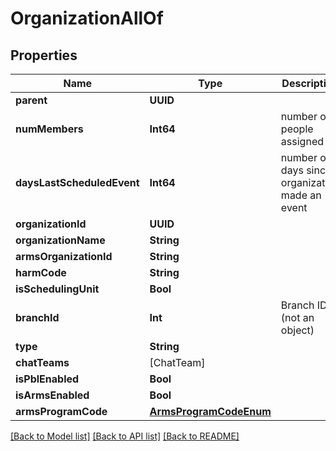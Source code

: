 # OrganizationAllOf

## Properties
Name | Type | Description | Notes
------------ | ------------- | ------------- | -------------
**parent** | **UUID** |  | [optional] 
**numMembers** | **Int64** | number of people assigned | [optional] 
**daysLastScheduledEvent** | **Int64** | number of days since organization made an event | [optional] 
**organizationId** | **UUID** |  | 
**organizationName** | **String** |  | 
**armsOrganizationId** | **String** |  | [optional] 
**harmCode** | **String** |  | [optional] 
**isSchedulingUnit** | **Bool** |  | [optional] 
**branchId** | **Int** | Branch ID (not an object) | [optional] 
**type** | **String** |  | [optional] 
**chatTeams** | [ChatTeam] |  | [optional] 
**isPblEnabled** | **Bool** |  | [optional] 
**isArmsEnabled** | **Bool** |  | 
**armsProgramCode** | [**ArmsProgramCodeEnum**](ArmsProgramCodeEnum.md) |  | [optional] 

[[Back to Model list]](../README.md#documentation-for-models) [[Back to API list]](../README.md#documentation-for-api-endpoints) [[Back to README]](../README.md)


